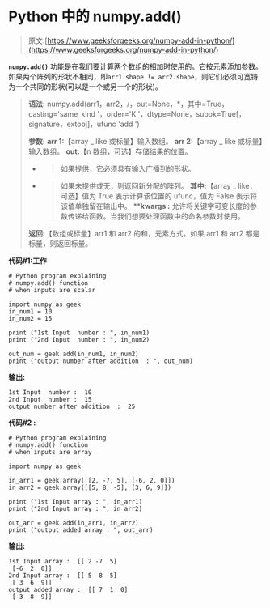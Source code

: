 # Python 中的 numpy.add()

> 原文:[https://www.geeksforgeeks.org/numpy-add-in-python/](https://www.geeksforgeeks.org/numpy-add-in-python/)

**`numpy.add()`** 功能是在我们要计算两个数组的相加时使用的。它按元素添加参数。如果两个阵列的形状不相同，即`arr1.shape != arr2.shape`，则它们必须可宽铸为一个共同的形状(可以是一个或另一个的形状)。

> **语法:** numpy.add(arr1，arr2，/，out=None，*，其中=True，casting='same_kind '，order='K '，dtype=None，subok=True[，signature，extobj]，ufunc 'add ')
> 
> **参数:**
> **arr 1:**【array _ like 或标量】输入数组。
> **arr 2:**【array _ like 或标量】输入数组。
> **out:**【n 数组，可选】存储结果的位置。
> - >如果提供，它必须具有输入广播到的形状。
> - >如果未提供或无，则返回新分配的阵列。
> **其中:**【array _ like，可选】值为 True 表示计算该位置的 ufunc，值为 False 表示将该值单独留在输出中。
> ****kwargs :** 允许将关键字可变长度的参数传递给函数。当我们想要处理函数中的命名参数时使用。
> 
> **返回:**【数组或标量】arr1 和 arr2 的和，元素方式。如果 arr1 和 arr2 都是标量，则返回标量。

**代码#1:工作**

```
# Python program explaining
# numpy.add() function
# when inputs are scalar

import numpy as geek
in_num1 = 10
in_num2 = 15

print ("1st Input  number : ", in_num1)
print ("2nd Input  number : ", in_num2)

out_num = geek.add(in_num1, in_num2) 
print ("output number after addition  : ", out_num) 
```

**输出:**

```
1st Input  number :  10
2nd Input  number :  15
output number after addition  :  25

```

**代码#2 :**

```
# Python program explaining
# numpy.add() function
# when inputs are array

import numpy as geek

in_arr1 = geek.array([[2, -7, 5], [-6, 2, 0]])
in_arr2 = geek.array([[5, 8, -5], [3, 6, 9]])

print ("1st Input array : ", in_arr1) 
print ("2nd Input array : ", in_arr2) 

out_arr = geek.add(in_arr1, in_arr2) 
print ("output added array : ", out_arr) 
```

**输出:**

```
1st Input array :  [[ 2 -7  5]
 [-6  2  0]]
2nd Input array :  [[ 5  8 -5]
 [ 3  6  9]]
output added array :  [[ 7  1  0]
 [-3  8  9]]

```